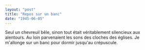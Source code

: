 ```yaml
---
layout: "post"
title: "Repos sur un banc"
date: "1945-06-05"
---
```


Seul un chevreuil bêle, sinon tout était véritablement silencieux aux alentours. Au loin parvenaient les sons des cloches des églises. Je m'allonge sur un banc pour dormir jusqu'au crépuscule.


<div class="histoire"></div>

<div class="commentaire"></div>